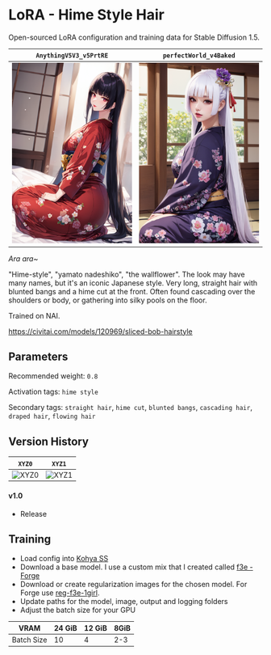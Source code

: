 # LoRA - Hime Style Hair

Open-sourced LoRA configuration and training data for Stable Diffusion 1.5.

| `AnythingV5V3_v5PrtRE`                       | `perfectWorld_v4Baked`                              |
|---------------------------------|----------------------------------------------|
| ![2D](1.0/00586-20230807200719.png) | ![Realistic](1.0/00198-20230807180241.png) |

_Ara ara~_

"Hime-style", "yamato nadeshiko", "the wallflower". The look may have many names, but it's an iconic Japanese style.
Very long, straight hair with blunted bangs and a hime cut at the front. Often found cascading over the shoulders or body, or gathering into silky pools on the floor.


Trained on NAI.

https://civitai.com/models/120969/sliced-bob-hairstyle

## Parameters

Recommended weight: `0.8`

Activation tags: `hime style`

Secondary tags: `straight hair`, `hime cut`, `blunted bangs`, `cascading hair`, `draped hair`, `flowing hair`

## Version History

| `XYZ0`                | `XYZ1`                |
|-----------------------|-----------------------|
| ![XYZ0](2.0/xyz0.png) | ![XYZ1](2.0/xyz1.png) |

#### v1.0

* Release

## Training

* Load config into [Kohya SS](https://github.com/bmaltais/kohya_ss)
* Download a base model. I use a custom mix that I created called [f3e - Forge](https://civitai.com/models/160315)
* Download or create regularization images for the chosen model.
  For Forge use [reg-f3e-1girl](https://github.com/n15g/reg-f3e-1girl).
* Update paths for the model, image, output and logging folders
* Adjust the batch size for your GPU

| VRAM       | 24 GiB | 12 GiB | 8GiB |
|------------|--------|--------|------|
| Batch Size | 10     | 4      | 2-3  |

